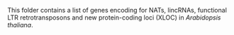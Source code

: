 
This folder contains a list of genes encoding for NATs, lincRNAs, functional LTR retrotransposons and new protein-coding loci (XLOC) in *Arabidopsis thaliana*.
